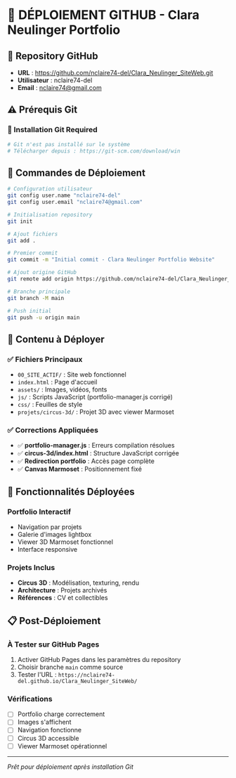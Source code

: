 # 🚀 DÉPLOIEMENT GITHUB - Clara Neulinger Portfolio

## 📍 **Repository GitHub**
- **URL** : https://github.com/nclaire74-del/Clara_Neulinger_SiteWeb.git
- **Utilisateur** : nclaire74-del
- **Email** : nclaire74@gmail.com

## ⚠️ **Prérequis Git**

### 🔧 Installation Git Required
```bash
# Git n'est pas installé sur le système
# Télécharger depuis : https://git-scm.com/download/win
```

## 📝 **Commandes de Déploiement**

```bash
# Configuration utilisateur
git config user.name "nclaire74-del"
git config user.email "nclaire74@gmail.com"

# Initialisation repository
git init

# Ajout fichiers
git add .

# Premier commit
git commit -m "Initial commit - Clara Neulinger Portfolio Website"

# Ajout origine GitHub
git remote add origin https://github.com/nclaire74-del/Clara_Neulinger_SiteWeb.git

# Branche principale
git branch -M main

# Push initial
git push -u origin main
```

## 📂 **Contenu à Déployer**

### ✅ Fichiers Principaux
- `00_SITE_ACTIF/` : Site web fonctionnel
- `index.html` : Page d'accueil
- `assets/` : Images, vidéos, fonts
- `js/` : Scripts JavaScript (portfolio-manager.js corrigé)
- `css/` : Feuilles de style
- `projets/circus-3d/` : Projet 3D avec viewer Marmoset

### ✅ Corrections Appliquées
- ✅ **portfolio-manager.js** : Erreurs compilation résolues
- ✅ **circus-3d/index.html** : Structure JavaScript corrigée
- ✅ **Redirection portfolio** : Accès page complète
- ✅ **Canvas Marmoset** : Positionnement fixé

## 🎯 **Fonctionnalités Déployées**

### Portfolio Interactif
- Navigation par projets
- Galerie d'images lightbox
- Viewer 3D Marmoset fonctionnel
- Interface responsive

### Projets Inclus
- **Circus 3D** : Modélisation, texturing, rendu
- **Architecture** : Projets archivés
- **Références** : CV et collectibles

## 📋 **Post-Déploiement**

### À Tester sur GitHub Pages
1. Activer GitHub Pages dans les paramètres du repository
2. Choisir branche `main` comme source
3. Tester l'URL : `https://nclaire74-del.github.io/Clara_Neulinger_SiteWeb/`

### Vérifications
- [ ] Portfolio charge correctement
- [ ] Images s'affichent
- [ ] Navigation fonctionne
- [ ] Circus 3D accessible
- [ ] Viewer Marmoset opérationnel

---
*Prêt pour déploiement après installation Git*